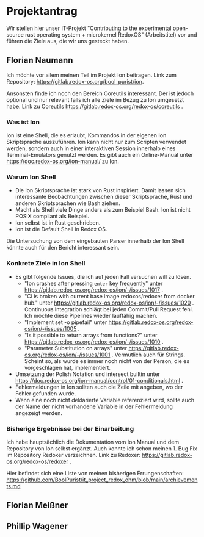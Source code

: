 # Projektantrag
Wir stellen hier unser IT-Projekt "Contributing to the experimental open-source rust operating system + microkernel RedoxOS" (Arbeitstitel) vor und führen die Ziele aus, die wir uns gesteckt haben.

## Florian Naumann

Ich möchte vor allem meinen Teil im Projekt Ion beitragen. 
Link zum Repository: https://gitlab.redox-os.org/bool_purist/ion.

Ansonsten finde ich noch den Bereich Coreutils interessant.
Der ist jedoch optional und nur relevant falls ich alle Ziele im Bezug zu Ion umgesetzt habe. 
Link zu Coreutils https://gitlab.redox-os.org/redox-os/coreutils .

### Was ist Ion 

Ion ist eine Shell, die es erlaubt, Kommandos in der eigenen Ion Skriptsprache auszuführen.
Ion kann nicht nur zum Scripten verwendet werden, sondern 
auch in einer interaktiven Session innerhalb eines Terminal-Emulators genutzt werden.
Es gibt auch ein Online-Manual unter https://doc.redox-os.org/ion-manual/ zu Ion.

### Warum Ion Shell

- Die Ion Skriptsprache ist stark von Rust inspiriert. 
  Damit lassen sich interessante Beobachtungen zwischen dieser Skriptsprache, Rust und anderen Skriptsprachen wie Bash ziehen.
- Macht als Shell viele Dinge anders als zum Beispiel Bash. Ion ist nicht POSIX compliant als Beispiel.
- Ion selbst ist in Rust geschrieben.
- Ion ist die Default Shell in Redox OS.

Die Untersuchung von dem eingebauten Parser innerhalb der Ion Shell könnte 
auch für den Bericht interessant sein.

### Konkrete Ziele in Ion Shell

- Es gibt folgende Issues, die ich auf jeden Fall versuchen will zu lösen.
  - "Ion crashes after pressing `enter` key frequently" unter https://gitlab.redox-os.org/redox-os/ion/-/issues/1017 .
  - "Ci is broken with current base image redoxos/redoxer from docker hub." unter https://gitlab.redox-os.org/redox-os/ion/-/issues/1020 .
    Continuous Integration schlägt bei jeden Commit/Pull Request fehl. Ich möchte diese Pipelines wieder lauffähig machen.
  - "Implement set -o pipefail" unter https://gitlab.redox-os.org/redox-os/ion/-/issues/1005 .
  - "Is it possible to return arrays from functions?" unter https://gitlab.redox-os.org/redox-os/ion/-/issues/1010 .
  - "Parameter Substitution on arrays" unter https://gitlab.redox-os.org/redox-os/ion/-/issues/1001 .
    Vermutlich auch für Strings.
    Scheint so, als wurde es immer noch nicht von der Person, die es vorgeschlagen hat, implementiert. 
- Umsetzung der Polish Notation und intersect builtin unter https://doc.redox-os.org/ion-manual/control/01-conditionals.html .
- Fehlermeldungen in Ion sollten auch die Zeile mit angeben, wo der Fehler gefunden wurde. 
- Wenn eine noch nicht deklarierte Variable referenziert wird, 
  sollte auch der Name der nicht vorhandene Variable in der Fehlermeldung angezeigt werden.

### Bisherige Ergebnisse bei der Einarbeitung

Ich habe hauptsächlich die Dokumentation vom Ion Manual und dem Repository von Ion selbst ergänzt.
Auch konnte ich schon meinen 1. Bug Fix im Repository Redoxer verzeichnen.
Link zu Redoxer: https://gitlab.redox-os.org/redox-os/redoxer .

Hier befindet sich eine Liste von meinen bisherigen Errungenschaften: 
https://github.com/BoolPurist/it_project_redox_ohm/blob/main/archievements.md

## Florian Meißner

## Phillip Wagener

